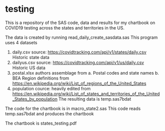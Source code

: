 # testing
This is a repository of the SAS code, data and results for my chartbook on COVID19 testing across the states and territories in the US. 

The data is created by running read_daily_create_sasdata.sas
This program uses 4 datasets
1. daily.csv
      source: https://covidtracking.com/api/v1/states/daily.csv Historic state data
2. dailyus.csv
      source: https://covidtracking.com/api/v1/us/daily.csv Historic US data
3. postal.xlsx
      authors assemblage from 
      a. Postal codes and state names 
      b. BEA Region definitions from https://en.wikipedia.org/wiki/List_of_regions_of_the_United_States
4. population
      cource: heavily edited from https://en.wikipedia.org/wiki/List_of_states_and_territories_of_the_United_States_by_population
The resulting data is temp.sas7bdat


The code for the chartbook is in macro_state2.sas
This code reads temp.sas7bdat and produces the chartbook

The chartbook is states_testing.pdf

